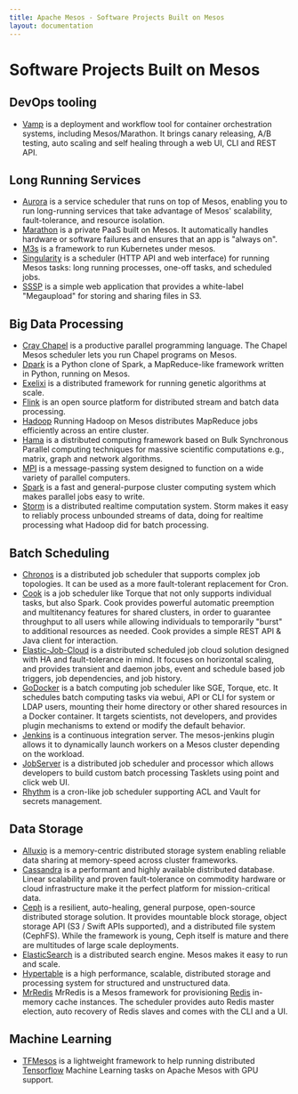 ```yaml
---
title: Apache Mesos - Software Projects Built on Mesos
layout: documentation
---
```

# Software Projects Built on Mesos

## DevOps tooling

* [Vamp](http://vamp.io) is a deployment and workflow tool for container orchestration systems, including Mesos/Marathon. It brings canary releasing, A/B testing, auto scaling and self healing through a web UI, CLI and REST API.

## Long Running Services

* [Aurora](http://aurora.apache.org) is a service scheduler that runs on top of Mesos, enabling you to run long-running services that take advantage of Mesos' scalability, fault-tolerance, and resource isolation.
* [Marathon](https://github.com/mesosphere/marathon) is a private PaaS built on Mesos. It automatically handles hardware or software failures and ensures that an app is "always on".
* [M3s](https://github.com/AVENTER-UG/go-mesos-framework-k3s) is a framework to run Kubernetes under mesos.
* [Singularity](https://github.com/HubSpot/Singularity) is a scheduler (HTTP API and web interface) for running Mesos tasks: long running processes, one-off tasks, and scheduled jobs.
* [SSSP](https://github.com/mesosphere/sssp) is a simple web application that provides a white-label "Megaupload" for storing and sharing files in S3.

## Big Data Processing

* [Cray Chapel](https://github.com/nqn/mesos-chapel) is a productive parallel programming language. The Chapel Mesos scheduler lets you run Chapel programs on Mesos.
* [Dpark](https://github.com/douban/dpark) is a Python clone of Spark, a MapReduce-like framework written in Python, running on Mesos.
* [Exelixi](https://github.com/mesosphere/exelixi) is a distributed framework for running genetic algorithms at scale.
* [Flink](https://ci.apache.org/projects/flink/flink-docs-release-1.3/setup/mesos.html) is an open source platform for distributed stream and batch data processing.
* [Hadoop](https://github.com/mesos/hadoop) Running Hadoop on Mesos distributes MapReduce jobs efficiently across an entire cluster.
* [Hama](http://wiki.apache.org/hama/GettingStartedMesos) is a distributed computing framework based on Bulk Synchronous Parallel computing techniques for massive scientific computations e.g., matrix, graph and network algorithms.
* [MPI](https://github.com/mesosphere/mesos-hydra) is a message-passing system designed to function on a wide variety of parallel computers.
* [Spark](http://spark.incubator.apache.org/) is a fast and general-purpose cluster computing system which makes parallel jobs easy to write.
* [Storm](https://github.com/mesos/storm) is a distributed realtime computation system. Storm makes it easy to reliably process unbounded streams of data, doing for realtime processing what Hadoop did for batch processing.

## Batch Scheduling

* [Chronos](https://github.com/mesos/chronos) is a distributed job scheduler that supports complex job topologies. It can be used as a more fault-tolerant replacement for Cron.
* [Cook](https://github.com/twosigma/cook) is a job scheduler like Torque that not only supports individual tasks, but also Spark. Cook provides powerful automatic preemption and multitenancy features for shared clusters, in order to guarantee throughput to all users while allowing individuals to temporarily "burst" to additional resources as needed. Cook provides a simple REST API & Java client for interaction.
* [Elastic-Job-Cloud](https://github.com/dangdangdotcom/elastic-job) is a distributed scheduled job cloud solution designed with HA and fault-tolerance in mind. It focuses on horizontal scaling, and provides transient and daemon jobs, event and schedule based job triggers, job dependencies, and job history.
* [GoDocker](https://bitbucket.org/osallou/go-docker) is a batch computing job scheduler like SGE, Torque, etc. It schedules batch computing tasks via webui, API or CLI for system or LDAP users, mounting their home directory or other shared resources in a Docker container. It targets scientists, not developers, and provides plugin mechanisms to extend or modify the default behavior.
* [Jenkins](https://github.com/jenkinsci/mesos-plugin) is a continuous integration server. The mesos-jenkins plugin allows it to dynamically launch workers on a Mesos cluster depending on the workload.
* [JobServer](http://www.grandlogic.com/content/html_docs/jobserver.html) is a distributed job scheduler and processor  which allows developers to build custom batch processing Tasklets using point and click web UI.
* [Rhythm](https://github.com/mlowicki/rhythm) is a cron-like job scheduler supporting ACL and Vault for secrets management.

## Data Storage

* [Alluxio](http://alluxio.org) is a memory-centric distributed storage system enabling reliable data sharing at memory-speed across cluster frameworks.
* [Cassandra](https://github.com/mesosphere/cassandra-mesos) is a performant and highly available distributed database. Linear scalability and proven fault-tolerance on commodity hardware or cloud infrastructure make it the perfect platform for mission-critical data.
* [Ceph](https://github.com/vivint-smarthome/ceph-on-mesos) is a resilient, auto-healing, general purpose, open-source distributed storage solution. It provides mountable block storage, object storage API (S3 / Swift APIs supported), and a distributed file system (CephFS). While the framework is young, Ceph itself is mature and there are multitudes of large scale deployments.
* [ElasticSearch](https://github.com/mesos/elasticsearch) is a distributed search engine. Mesos makes it easy to run and scale.
* [Hypertable](https://code.google.com/p/hypertable/wiki/Mesos) is a high performance, scalable, distributed storage and processing system for structured and unstructured data.
* [MrRedis](https://github.com/mesos/mr-redis) MrRedis is a Mesos framework for provisioning [Redis](http://redis.io/) in-memory cache instances. The scheduler provides auto Redis master election, auto recovery of Redis slaves and comes with the CLI and a UI.

## Machine Learning

* [TFMesos](https://github.com/douban/tfmesos) is a lightweight framework to help running distributed [Tensorflow](https://www.tensorflow.org/) Machine Learning tasks on Apache Mesos with GPU support.
